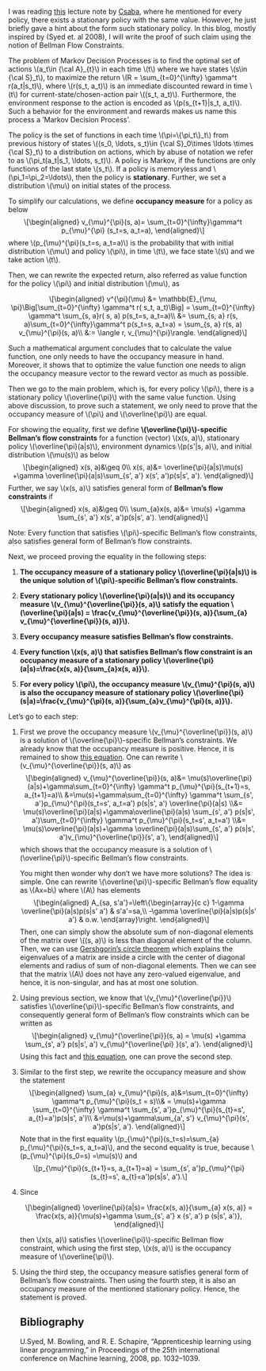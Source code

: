 
<html xmlns="http://www.w3.org/1999/xhtml" lang="" xml:lang="">
<head>
  <meta charset="utf-8" />
  <meta name="generator" content="pandoc" />
  <meta name="viewport" content="width=device-width, initial-scale=1.0, user-scalable=yes" />
  <title>Blog post no. 2</title>
  <style type="text/css">
      code{white-space: pre-wrap;}
      span.smallcaps{font-variant: small-caps;}
      span.underline{text-decoration: underline;}
      div.column{display: inline-block; vertical-align: top; width: 50%;}
      div {
      text-align: justify;
      text-justify: inter-word;
      }
      p {
      font-size: 14px;
      }
  </style>
  <script src="https://cdnjs.cloudflare.com/ajax/libs/mathjax/2.7.2/MathJax.js?config=TeX-AMS_CHTML-full" type="text/javascript"></script>
  <!--[if lt IE 9]>
    <script src="//cdnjs.cloudflare.com/ajax/libs/html5shiv/3.7.3/html5shiv-printshiv.min.js"></script>
  <![endif]-->
</head>
<body>

<p>I was reading <a href="https://rltheory.github.io/lecture-notes/planning-in-mdps/lec2/">this</a> lecture note by <a href="https://sites.ualberta.ca/~szepesva/">Csaba</a>, where he mentioned for every policy, there exists a stationary policy with the same value. However, he just briefly gave a hint about the form such stationary policy. In this blog, mostly inspired by (Syed et. al 2008), I will write the proof of such claim using the notion of Bellman Flow Constraints.</p>
<p>The problem of Markov Decision Processes is to find the optimal set of actions <span class="math inline">\(a_t\in {\cal A}_{t}\)</span> in each time <span class="math inline">\(t\)</span> where we have states <span class="math inline">\(s\in {\cal S}_t\)</span>, to maximize the return <span class="math inline">\(R = \sum_{t=0}^{\infty} \gamma^t r(a_t|s_t)\)</span>, where <span class="math inline">\(r(s_t, a_t)\)</span> is an immediate discounted reward in time <span class="math inline">\(t\)</span> for current-state/chosen-action pair <span class="math inline">\((s_t, a_t)\)</span>. Furthermore, the environment response to the action is encoded as <span class="math inline">\(p(s_{t+1}|s_t, a_t)\)</span>. Such a behavior for the environment and rewards makes us name this process a ’Markov Decision Process’.</p>
<p>The policy is the set of functions in each time <span class="math inline">\(\pi=\{\pi_t\}_t\)</span> from previous history of states <span class="math inline">\((s_0, \ldots, s_t)\in {\cal S}_0\times \ldots \times {\cal S}_t\)</span> to a distribution on actions, which by abuse of notation we refer to as <span class="math inline">\(\pi_t(a_t|s_1, \ldots, s_t)\)</span>. A policy is Markov, if the functions are only functions of the last state <span class="math inline">\(s_t\)</span>. If a policy is memoryless and <span class="math inline">\(\pi_1=\pi_2=\ldots\)</span>, then the policy is <span><strong>stationary</strong></span>. Further, we set a distribution <span class="math inline">\(\mu\)</span> on initial states of the process.</p>
<p>To simplify our calculations, we define <span><strong>occupancy measure</strong></span> for a policy as below <span class="math display">\[\begin{aligned}
        v_{\mu}^{\pi}(s, a)= \sum_{t=0}^{\infty}\gamma^t p_{\mu}^{\pi} (s_t=s, a_t=a),
     \end{aligned}\]</span> where <span class="math inline">\(p_{\mu}^{\pi}(s_t=s, a_t=a)\)</span> is the probability that with initial distribution <span class="math inline">\(\mu\)</span> and policy <span class="math inline">\(\pi\)</span>, in time <span class="math inline">\(t\)</span>, we face state <span class="math inline">\(s\)</span> and we take action <span class="math inline">\(t\)</span>.</p>
<p>Then, we can rewrite the expected return, also referred as value function for the policy <span class="math inline">\(\pi\)</span> and initial distribution <span class="math inline">\(\mu\)</span>, as</p>
<p><span class="math display">\[\begin{aligned}
        v^{\pi}(\mu) &amp;= \mathbb{E}_{\mu, \pi}\Big[\sum_{t=0}^{\infty} \gamma^t r( s_t, a_t)\Big] = \sum_{t=0}^{\infty} \gamma^t \sum_{s, a}r( s, a) p(s_t=s, a_t=a)\\
        &amp;=  \sum_{s, a} r(s, a)\sum_{t=0}^{\infty}\gamma^t p(s_t=s, a_t=a) = \sum_{s, a} r(s, a) v_{\mu}^{\pi}(s, a)\\
        &amp;:= \langle r, v_{\mu}^{\pi}\rangle.
     \end{aligned}\]</span></p>
<p>Such a mathematical argument concludes that to calculate the value function, one only needs to have the occupancy measure in hand. Moreover, it shows that to optimize the value function one needs to align the occupancy measure vector to the reward vector as much as possible.</p>
<p>Then we go to the main problem, which is, for every policy <span class="math inline">\(\pi\)</span>, there is a stationary policy <span class="math inline">\(\overline{\pi}\)</span> with the same value function. Using above discussion, to prove such a statement, we only need to prove that the occupancy measure of <span class="math inline">\(\pi\)</span> and <span class="math inline">\(\overline{\pi}\)</span> are equal.</p>
<p>For showing the equality, first we define <span><strong><span class="math inline">\(\overline{\pi}\)</span>-specific Bellman’s flow constraints</strong></span> for a function (vector) <span class="math inline">\(x(s, a)\)</span>, stationary policy <span class="math inline">\(\overline{\pi}(a|s)\)</span>, environment dynamics <span class="math inline">\(p(s&#39;|s, a)\)</span>, and initial distribution <span class="math inline">\(\mu(s)\)</span> as below <span class="math display">\[\begin{aligned}
        x(s, a)&amp;\geq 0\\
        x(s, a)&amp;= \overline{\pi}(a|s)\mu(s) +\gamma \overline{\pi}(a|s)\sum_{s&#39;, a&#39;} x(s&#39;, a&#39;)p(s|s&#39;, a&#39;).
     \end{aligned}\]</span> <a name="eqn: pispecific"></a>  Further, we say <span class="math inline">\(x(s, a)\)</span> satisfies general form of <span><strong>Bellman’s flow constraints</strong></span> if <span class="math display">\[\begin{aligned}
        x(s, a)&amp;\geq 0\\
        \sum_{a}x(s, a)&amp;= \mu(s) +\gamma \sum_{s&#39;, a&#39;} x(s&#39;, a&#39;)p(s|s&#39;, a&#39;).
     \end{aligned}\]</span></p>
<p>Note: Every function that satisfies <span class="math inline">\(\pi\)</span>-specific Bellman’s flow constraints, also satisfies general form of Bellman’s flow constraints.</p>
<p>Next, we proceed proving the equality in the following steps:</p>
<ol>
<li><p><span><strong>The occupancy measure of a stationary policy <span class="math inline">\(\overline{\pi}(a|s)\)</span> is the unique solution of <span class="math inline">\(\pi\)</span>-specific Bellman’s flow constraints.</strong></span></p></li>
<li><p><span><strong>Every stationary policy <span class="math inline">\(\overline{\pi}(a|s)\)</span> and its occupancy measure <span class="math inline">\(v_{\mu}^{\overline{\pi}}(s, a)\)</span> satisfy the equation <span class="math inline">\(\overline{\pi}(a|s) = \frac{v_{\mu}^{\overline{\pi}}(s, a)}{\sum_{a} v_{\mu}^{\overline{\pi}}(s, a)}\)</span>.</strong> </span></p></li>
<li><p><span><strong>Every occupancy measure satisfies Bellman’s flow constraints.</strong></span></p></li>
<li><p><span><strong>Every function <span class="math inline">\(x(s, a)\)</span> that satisfies Bellman’s flow constraint is an occupancy measure of a stationary policy <span class="math inline">\(\overline{\pi}(a|s)=\frac{x(s, a)}{\sum_{a}x(s, a)}\)</span>.</strong> </span></p></li>
<li><p><span><strong>For every policy <span class="math inline">\(\pi\)</span>, the occupancy measure <span class="math inline">\(v_{\mu}^{\pi}(s, a)\)</span> is also the occupancy measure of stationary policy <span class="math inline">\(\overline{\pi}(s|a)=\frac{v_{\mu}^{\pi}(s, a)}{\sum_{a}v_{\mu}^{\pi}(s, a)}\)</span>.</strong></span></p></li>
</ol>
<p>Let’s go to each step:</p>
<ol>
<li><p>First we prove the occupancy measure <span class="math inline">\(v_{\mu}^{\overline{\pi}}(s, a)\)</span> is a solution of <span class="math inline">\(\overline{\pi}\)</span>-specific Bellman’s constraints. We already know that the occupancy measure is positive. Hence, it is remained to show <a href="#eqn: pispecific" data-reference-type="eqref" data-reference="eqn: pispecific">this equation</a>. One can rewrite <span class="math inline">\(v_{\mu}^{\overline{\pi}}(s, a)\)</span> as <span class="math display">\[\begin{aligned}
            v_{\mu}^{\overline{\pi}}(s, a)&amp;= \mu(s)\overline{\pi}(a|s)+\gamma\sum_{t=0}^{\infty} \gamma^t p_{\mu}^{\pi}(s_{t+1}=s, a_{t+1}=a)\\
            &amp;=\mu(s)+\gamma\sum_{t=0}^{\infty} \gamma^t \sum_{s&#39;, a&#39;}p_{\mu}^{\pi}(s_t=s&#39;, a_t=a&#39;) p(s|s&#39;, a&#39;) \overline{\pi}(a|s)
            \\&amp;= \mu(s)\overline{\pi}(a|s)+\gamma\overline{\pi}(a|s) \sum_{s&#39;, a&#39;}  p(s|s&#39;, a&#39;)\sum_{t=0}^{\infty} \gamma^t p_{\mu}^{\pi}(s_t=s&#39;, a_t=a&#39;)
            \\&amp;= \mu(s)\overline{\pi}(a|s)+\gamma \overline{\pi}(a|s)\sum_{s&#39;, a&#39;} p(s|s&#39;, a&#39;)v_{\mu}^{\overline{\pi}}(s&#39;, a&#39;),
         \end{aligned}\]</span> <a name="eqn: occupancy_bellman"></a>which shows that the occupancy measure is a solution of <span class="math inline">\(\overline{\pi}\)</span>-specific Bellman’s flow constraints.</p>
<p>You might then wonder why don’t we have more solutions? The idea is simple. One can rewrite <span class="math inline">\(\overline{\pi}\)</span>-specific Bellman’s flow equality as <span class="math inline">\(Ax=b\)</span> where <span class="math inline">\(A\)</span> has elements <span class="math display">\[\begin{aligned}
            A_{sa, s&#39;a&#39;}=\left\{\begin{array}{c c}
                1-\gamma \overline{\pi}(a|s)p(s|s&#39; a&#39;) &amp; s&#39;a&#39;=sa,\\
                -\gamma \overline{\pi}(a|s)p(s|s&#39; a&#39;) &amp; o.w.
            \end{array}\right.
         \end{aligned}\]</span> Then, one can simply show the absolute sum of non-diagonal elements of the matrix over <span class="math inline">\((s, a)\)</span> is less than diagonal element of the column. Then, we can use <a href="https://en.wikipedia.org/wiki/Gershgorin_circle_theorem"> Gershgorin’s circle theorem</a> which explains the eigenvalues of a matrix are inside a circle with the center of diagonal elements and radius of sum of non-diagonal elements. Then we can see that the matrix <span class="math inline">\(A\)</span> does not have any zero-valued eigenvalue, and hence, it is non-singular, and has at most one solution.</p></li>
<li><p>Using previous section, we know that <span class="math inline">\(v_{\mu}^{\overline{\pi}}\)</span> satisfies <span class="math inline">\(\overline{\pi}\)</span>-specific Bellman’s flow constraints, and consequently general form of Bellman’s flow constraints which can be written as <span class="math display">\[\begin{aligned}
            v_{\mu}^{\overline{\pi}}(s, a) = \mu(s) +\gamma \sum_{s&#39;, a&#39;} p(s|s&#39;, a&#39;) v_{\mu}^{\overline{\pi} }(s&#39;, a&#39;).
         \end{aligned}\]</span> Using this fact and <a href="#eqn: occupancy_bellman" data-reference-type="eqref" data-reference="eqn: occupancy_bellman">this equation</a>, one can prove the second step.</p></li>
<li><p>Similar to the first step, we rewrite the occupancy measure and show the statement <span class="math display">\[\begin{aligned}
            \sum_{a} v_{\mu}^{\pi}(s, a)&amp;=\sum_{t=0}^{\infty} \gamma^t p_{\mu}^{\pi}(s_t = s)\\&amp; = \mu(s)+\gamma \sum_{t=0}^{\infty} \gamma^t \sum_{s&#39;, a&#39;}p_{\mu}^{\pi}(s_{t}=s&#39;, a_{t}=a&#39;)p(s|s&#39;, a&#39;)\\
            &amp;=\mu(s)+\gamma\sum_{a&#39;, s&#39;} v_{\mu}^{\pi}(s&#39;, a&#39;)p(s|s&#39;, a&#39;).
         \end{aligned}\]</span> Note that in the first equality <span class="math inline">\(p_{\mu}^{\pi}(s_t=s)=\sum_{a} p_{\mu}^{\pi}(s_t=s, a_t=a)\)</span>, and the second equality is true, because <span class="math inline">\(p_{\mu}^{\pi}(s_0=s) =\mu(s)\)</span> and <span class="math display">\[p_{\mu}^{\pi}(s_{t+1}=s, a_{t+1}=a) = \sum_{s&#39;, a&#39;}p_{\mu}^{\pi}(s_{t}=s&#39;, a_{t}=a&#39;)p(s|s&#39;, a&#39;).\]</span></p></li>
<li><p>Since</p>
<p><span class="math display">\[\begin{aligned}
 \overline{\pi}(a|s)= \frac{x(s, a)}{\sum_{a} x(s, a)} = \frac{x(s, a)}{\mu(s)+\gamma \sum_{s&#39;, a&#39;} x (s&#39;, a&#39;) p (s|s&#39;, a&#39;)}, \end{aligned}\]</span></p>
<p>then <span class="math inline">\(x(s, a)\)</span> satisfies <span class="math inline">\(\overline{\pi}\)</span>-specific Bellman flow constraint, which using the first step, <span class="math inline">\(x(s, a)\)</span> is the occupancy measure of <span class="math inline">\(\overline{\pi}\)</span>.</p></li>
<li><p>Using the third step, the occupancy measure satisfies general form of Bellman’s flow constraints. Then using the fourth step, it is also an occupancy measure of the mentioned stationary policy. Hence, the statement is proved.</p></li>
<h2>Bibliography</h2>

  U.Syed, M. Bowling, and R. E. Schapire, “Apprenticeship learning using linear programming,” in Proceedings of the 25th international conference on Machine learning, 2008, pp. 1032–1039.

</ol>
</body>
</html>
